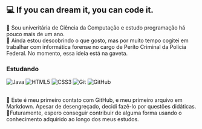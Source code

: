 ## 💻 If you can dream it, you can code it.

📓 Sou univeritária de Ciência da Computação e estudo programação há pouco mais de um ano. <br>
🧋 Ainda estou descobrindo o que gosto, mas por muito tempo cogitei em trabalhar com informática forense no cargo de Períto Criminal da Polícia Federal. No momento, essa ideia está na gaveta. <br>


### **Estudando**
![Java](https://img.shields.io/badge/java-%23ED8B00.svg?style=for-the-badge&logo=openjdk&logoColor=black)
![HTML5](https://img.shields.io/badge/HTML5-E34F26?style=for-the-badge&logo=html5&logoColor=black) 
![CSS3](https://img.shields.io/badge/CSS3-1572B6?style=for-the-badge&logo=css3&logoColor=black)
![Git](https://img.shields.io/badge/git-%23F05033.svg?style=for-the-badge&logo=git&logoColor=white)
![GitHub](https://img.shields.io/badge/github-%23121011.svg?style=for-the-badge&logo=github&logoColor=white)

<br>
📓 Este é meu primeiro contato com GitHub, e meu primeiro arquivo em Markdown. Apesar de desengreçado, decidi fazê-lo por questões didáticas. <br>
🧋Futuramente, espero conseguir contribuir de alguma forma usando o conhecimento adquirido ao longo dos meus estudos.